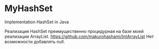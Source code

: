 # MyHashSet
Implementation HashSet in Java

Реализация HashSet преимущественно процедурная на базе моей реализации ArrayList. https://github.com/makurohashami/IntArrayList
Нет возможности добавлять null.
